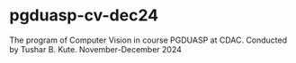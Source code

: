 # pgduasp-cv-dec24
The program of Computer Vision in course PGDUASP at CDAC. Conducted by Tushar B. Kute. November-December 2024
